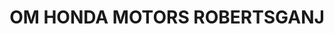 ---
title: "OM HONDA MOTORS ROBERTSGANJ"
url: /robertsganj/om-honda-motors-robertsganj/
shop: motorcycle
---